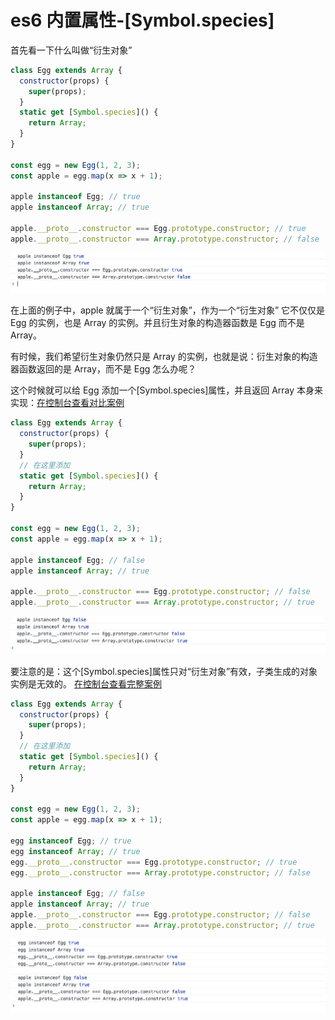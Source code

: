 # es6 内置属性-[Symbol.species]

首先看一下什么叫做“衍生对象”

```js
class Egg extends Array {
  constructor(props) {
    super(props);
  }
  static get [Symbol.species]() {
    return Array;
  }
}

const egg = new Egg(1, 2, 3);
const apple = egg.map(x => x + 1);

apple instanceof Egg; // true
apple instanceof Array; // true

apple.__proto__.constructor === Egg.prototype.constructor; // true
apple.__proto__.constructor === Array.prototype.constructor; // false
```

![](./images/1.png)

在上面的例子中，apple 就属于一个“衍生对象”，作为一个“衍生对象” 它不仅仅是 Egg 的实例，也是 Array 的实例。并且衍生对象的构造器函数是 Egg 而不是 Array。

有时候，我们希望衍生对象仍然只是 Array 的实例，也就是说：衍生对象的构造器函数返回的是 Array，而不是 Egg 怎么办呢？

这个时候就可以给 Egg 添加一个[Symbol.species]属性，并且返回 Array 本身来实现：[在控制台查看对比案例](./demo/demo1.html)

```js
class Egg extends Array {
  constructor(props) {
    super(props);
  }
  // 在这里添加
  static get [Symbol.species]() {
    return Array;
  }
}

const egg = new Egg(1, 2, 3);
const apple = egg.map(x => x + 1);

apple instanceof Egg; // false
apple instanceof Array; // true

apple.__proto__.constructor === Egg.prototype.constructor; // false
apple.__proto__.constructor === Array.prototype.constructor; // true
```

![](./images/2.png)

要注意的是：这个[Symbol.species]属性只对“衍生对象”有效，子类生成的对象实例是无效的。 [在控制台查看完整案例](./demo/demo1.html)

```js
class Egg extends Array {
  constructor(props) {
    super(props);
  }
  // 在这里添加
  static get [Symbol.species]() {
    return Array;
  }
}

const egg = new Egg(1, 2, 3);
const apple = egg.map(x => x + 1);

egg instanceof Egg; // true
egg instanceof Array; // true
egg.__proto__.constructor === Egg.prototype.constructor; // true
egg.__proto__.constructor === Array.prototype.constructor; // false

apple instanceof Egg; // false
apple instanceof Array; // true
apple.__proto__.constructor === Egg.prototype.constructor; // false
apple.__proto__.constructor === Array.prototype.constructor; // true
```

![](./images/3.png)
